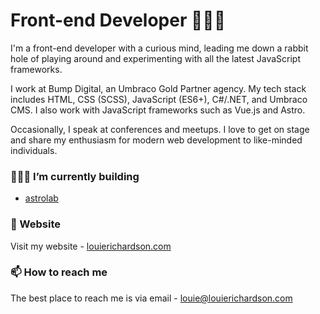 # Front-end Developer 🙋🏼‍♂️
I'm a front-end developer with a curious mind, leading me down a rabbit hole of playing around and experimenting with all the latest JavaScript frameworks.

I work at Bump Digital, an Umbraco Gold Partner agency. My tech stack includes HTML, CSS (SCSS), JavaScript (ES6+), C#/.NET, and Umbraco CMS. I also work with JavaScript frameworks such as Vue.js and Astro.

Occasionally, I speak at conferences and meetups. I love to get on stage and share my enthusiasm for modern web development to like-minded individuals.

### 👷🏻‍♂️ I’m currently building
- [astrolab](https://github.com/LouieRichardson99/astrolab)

### 🚀 Website
Visit my website - [louierichardson.com](https://louierichardson.com)

### 📫 How to reach me
The best place to reach me is via email - [louie@louierichardson.com](mailto:louierichardson.com)
